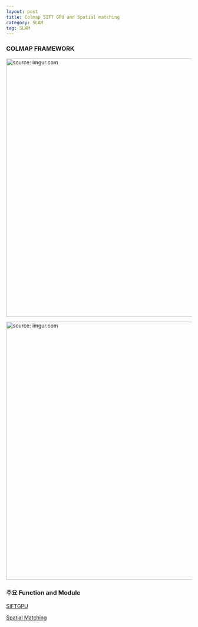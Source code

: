 ```yaml
---
layout: post
title: Colmap SIFT GPU and Spatial matching
category: SLAM
tag: SLAM
---
```


### COLMAP FRAMEWORK

<a href="https://postimg.cc/G9z5Frn8"><img src="https://i.postimg.cc/bNjfjN6T/incremental-sfm.png" width="700px" title="source: imgur.com" /><a>

<a href="https://postimg.cc/ThGPyjT2"><img src="https://i.postimg.cc/qB665QYK/Adapted-processing-pipeline-of-COLMAP-based-on-initial-exterior-orientation-parameters.png" width="700px" title="source: imgur.com" /><a>

### 주요 Function and Module

[SIFTGPU](https://www.cnblogs.com/wangguchangqing/p/10132052.html)

[Spatial Matching](http://www.baidu.com/s?ie=utf-8&f=8&rsv_bp=1&rsv_idx=1&tn=baidu&wd=colmap%3A%3ARunSpatialMatcher&fenlei=256&rsv_pq=f6a2b3e50140c681&rsv_t=096czPEGTkARw097txJHKCnbivcDLNw%2BfahjEgRBS1C4DuzO6scPXS7b2ls&rqlang=cn&rsv_enter=1&rsv_dl=ib&rsv_sug3=10&rsv_sug1=1&rsv_sug7=001&rsv_n=2&rsv_sug2=0&rsv_btype=i&inputT=2502&rsv_sug4=2618&rsv_sug=9)
